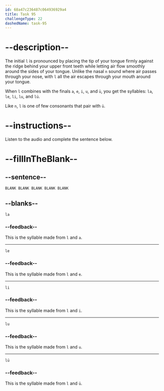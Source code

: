 ```yaml
---
id: 68a47c236487c064936929a4
title: Task 95
challengeType: 22
dashedName: task-95
---
```


<!-- (Audio) A: l, la, le, li, lu, lü -->

# --description--

The initial `l` is pronounced by placing the tip of your tongue firmly against the ridge behind your upper front teeth while letting air flow smoothly around the sides of your tongue. Unlike the nasal `n` sound where air passes through your nose, with `l` all the air escapes through your mouth around your tongue.

When `l` combines with the finals `a`, `e`, `i`, `u`, and `ü`, you get the syllables: `la`, `le`, `li`, `lu`, and `lü`.

Like `n`, `l` is one of few consonants that pair with `ü`. 

# --instructions--

Listen to the audio and complete the sentence below.

# --fillInTheBlank--

## --sentence--

`BLANK BLANK BLANK BLANK BLANK`

## --blanks--

`la`

### --feedback--

This is the syllable made from `l` and `a`.

---

`le`

### --feedback--

This is the syllable made from `l` and `e`.

---

`li`

### --feedback--

This is the syllable made from `l` and `i`.

---

`lu`

### --feedback--

This is the syllable made from `l` and `u`.

---

`lü`

### --feedback--

This is the syllable made from `l` and `ü`.
